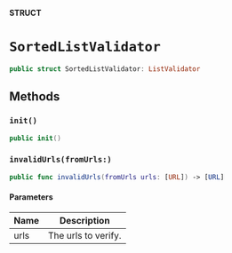 **STRUCT**

# `SortedListValidator`

```swift
public struct SortedListValidator: ListValidator
```

## Methods
### `init()`

```swift
public init()
```

### `invalidUrls(fromUrls:)`

```swift
public func invalidUrls(fromUrls urls: [URL]) -> [URL]
```

#### Parameters

| Name | Description |
| ---- | ----------- |
| urls | The urls to verify. |